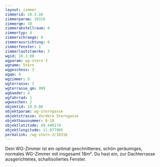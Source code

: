 ```yaml
---
layout: zimmer
zimmerid: 10.3.16
zimmerparam: 10316
zimmerqm: 18
zimmerabstellraum: 0
zimmertyp: 4
zimmerschraege: 0
zimmerausrichtung: 6
zimmerfenster: 1
zimmerlautstaerke: 3
wgid: 10.3.00
wgparam: wg-stern-3
wgname: Stern
wggeschoss: 3
wgqm: 9
wgzimmer: 9
wgterrasse: 1
wgterrasse_qm: 999
wgbaeder: 4
wgfahrrad: 1
wgwaschen: 2
objektid: 10.0.00
objektparam: wg-sterngasse
objektstrasse: Vordere Sterngasse
objekthausnummer: 8-10
objektlatitude: 49.448174
objektlongitude: 11.077985
permalink: /wg-stern-3/10316  
---
```

Dein WG-Zimmer ist ein optimal geschnittenes, schön geräumiges, normales WG-Zimmer mit insgesamt 18m². Du hast ein, zur Dachterrasse ausgerichtetes, schallisoliertes Fenster. 